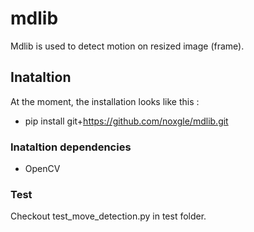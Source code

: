 # mdlib

Mdlib is used to detect motion on resized image (frame). 

## Inataltion

At the moment, the installation looks like this :

* pip install git+https://github.com/noxgle/mdlib.git

### Inataltion dependencies

* OpenCV

### Test 

Checkout test_move_detection.py in test folder.